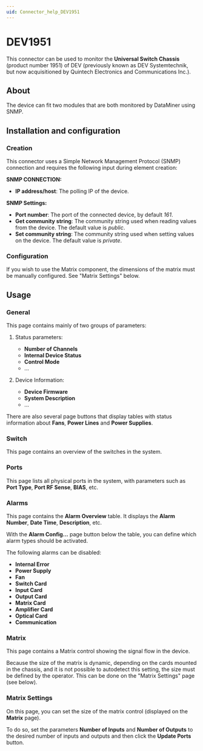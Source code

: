 ```yaml
---
uid: Connector_help_DEV1951
---
```


# DEV1951

This connector can be used to monitor the **Universal Switch Chassis** (product number 1951) of DEV (previously known as DEV Systemtechnik, but now acquisitioned by Quintech Electronics and Communications Inc.).

## About

The device can fit two modules that are both monitored by DataMiner using SNMP.

## Installation and configuration

### Creation

This connector uses a Simple Network Management Protocol (SNMP) connection and requires the following input during element creation:

**SNMP CONNECTION:**

- **IP address/host**: The polling IP of the device.

**SNMP Settings:**

- **Port number**: The port of the connected device, by default *161*.
- **Get community string**: The community string used when reading values from the device. The default value is *public*.
- **Set community string**: The community string used when setting values on the device. The default value is *private*.

### Configuration

If you wish to use the Matrix component, the dimensions of the matrix must be manually configured. See "Matrix Settings" below.

## Usage

### General

This page contains mainly of two groups of parameters:

1. Status parameters:

   - **Number of Channels**
   - **Internal Device Status**
   - **Control Mode**
   - ...

1. Device Information:

   - **Device Firmware**
   - **System Description**
   - ...

There are also several page buttons that display tables with status information about **Fans**, **Power Lines** and **Power Supplies**.

### Switch

This page contains an overview of the switches in the system.

### Ports

This page lists all physical ports in the system, with parameters such as **Port Type**, **Port RF Sense**, **BIAS**, etc.

### Alarms

This page contains the **Alarm Overview** table. It displays the **Alarm Number**, **Date Time**, **Description**, etc.

With the **Alarm Config...** page button below the table, you can define which alarm types should be activated.

The following alarms can be disabled:

- **Internal Error**
- **Power Supply**
- **Fan**
- **Switch Card**
- **Input Card**
- **Output Card**
- **Matrix Card**
- **Amplifier Card**
- **Optical Card**
- **Communication**

### Matrix

This page contains a Matrix control showing the signal flow in the device.

Because the size of the matrix is dynamic, depending on the cards mounted in the chassis, and it is not possible to autodetect this setting, the size must be defined by the operator. This can be done on the "Matrix Settings" page (see below).

### Matrix Settings

On this page, you can set the size of the matrix control (displayed on the **Matrix** page).

To do so, set the parameters **Number of Inputs** and **Number of Outputs** to the desired number of inputs and outputs and then click the **Update Ports** button.
